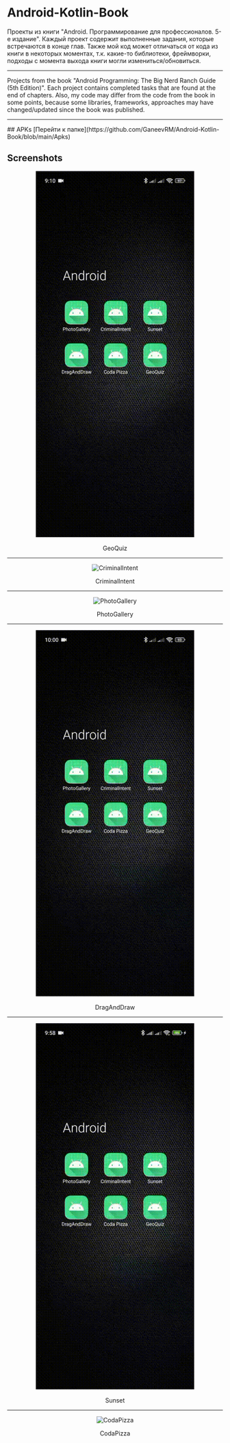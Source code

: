 # Android-Kotlin-Book
Проекты из книги "Android. Программирование для профессионалов. 5-е издание". Каждый проект содержит выполненные задания, которые встречаются в конце глав.
Также мой код может отличаться от кода из книги в некоторых моментах, т.к. какие-то библиотеки, фреймворки, подходы с момента выхода книги могли измениться/обновиться.
<hr>
Projects from the book "Android Programming: The Big Nerd Ranch Guide (5th Edition)". Each project contains completed tasks that are found at the end of chapters.
Also, my code may differ from the code from the book in some points, because some libraries, frameworks, approaches may have changed/updated since the book was published.
<hr>
## APKs
[Перейти к папке](https://github.com/GaneevRM/Android-Kotlin-Book/blob/main/Apks)

## Screenshots

<div align="center">
  <img src="https://github.com/GaneevRM/Android-Kotlin-Book/blob/main/Files/Screenshots/GeoQuiz.gif" alt="GeoQuiz">
  <p>GeoQuiz</p>
</div>
<hr>
<div align="center">
  <img src="https://github.com/GaneevRM/Android-Kotlin-Book/blob/main/Files/Screenshots/CriminalIntent.gif" alt="CriminalIntent">
  <p>CriminalIntent</p>
</div>
<hr>
<div align="center">
  <img src="https://github.com/GaneevRM/Android-Kotlin-Book/blob/main/Files/Screenshots/PhotoGallery.gif" alt="PhotoGallery">
  <p>PhotoGallery</p>
</div>
<hr>
<div align="center">
  <img src="https://github.com/GaneevRM/Android-Kotlin-Book/blob/main/Files/Screenshots/DragAndDraw.gif" alt="DragAndDraw">
  <p>DragAndDraw</p>
</div>
<hr>
<div align="center">
  <img src="https://github.com/GaneevRM/Android-Kotlin-Book/blob/main/Files/Screenshots/Sunset.gif" alt="Sunset">
  <p>Sunset</p>
</div>
<hr>
<div align="center">
  <img src="https://github.com/GaneevRM/Android-Kotlin-Book/blob/main/Files/Screenshots/CodaPizza.gif" alt="CodaPizza">
  <p>CodaPizza</p>
</div>